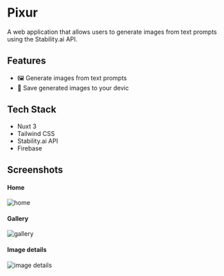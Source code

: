 # Pixur 

A web application that allows users to generate images from text prompts using the Stability.ai API.

## Features

- 🖼️ Generate images from text prompts
- 💾 Save generated images to your devic

## Tech Stack
- Nuxt 3
- Tailwind CSS
- Stability.ai API
- Firebase

## Screenshots

#### Home
![home](https://res.cloudinary.com/du6pa3pa5/image/upload/v1754918436/home_dft52d.webp)

#### Gallery
![gallery](https://res.cloudinary.com/du6pa3pa5/image/upload/v1754918427/gallery_funq0x.webp)

#### Image details
![image details](https://res.cloudinary.com/du6pa3pa5/image/upload/v1754918437/image-details_pvpn2m.webp)